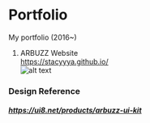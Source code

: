 # Portfolio
My portfolio (2016~)

1. ARBUZZ Website  
https://stacyyya.github.io/   
![alt text](https://github.com/Stacyyya/Portfolio/blob/master/ARBUZZ%20website.png "Arbuzz")



### Design Reference  
##### https://ui8.net/products/arbuzz-ui-kit

